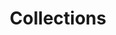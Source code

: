 ---
layout: flashcard-topic
# Main card
title: Collections
main_card_title: Java Collections
main_card_bg: '#6586c3'
# Other cards
card_bg: '#9aacd5'
cards:
  - title: Collections
    description: Utility classes used for storing and manipulating groups of objects.
  - title: Array
    description: A collection of similar data types stored in contiguous memory locations in Java.
  - title: LinkedList
    description: A data structure that stores items in a linked list format with each item pointing to the next.
  - title: Hashing
    description: Process of generating a unique code for a given input data.
  - title: Trees
    description: A data structure that represents a hierarchical structure consisting of nodes.
  - title: Collection Interface
    description: Provides a framework for working with collections of objects.
  - title: List
    description: A collection interface that allows the storage of ordered elements.
  - title: Set Interface
    description: Used to store unique elements in no particular order.
  - title: Queue
    description: Data structure that stores elements in a First-In-First-Out (FIFO) order.
  - title: Stack
    description: Data structure that follows Last In First Out (LIFO) principle.
  - title: Map
    description: Collection of key-value pairs that allows quick lookup by key.
  - title: List.of()
    description: Creates an immutable list with specified elements.
  - title: list.size()
    description: Returns the number of elements in the List.
  - title: list.isEmpty()
    description: Checks if the list is empty or not.
  - title: list.get()
    description:  Returns the element at a specified index in the list.
  - title: list.contains()
    description: Checks if the list contains a given element and returns a boolean value.
  - title: list.indexOf()
    description: Returns the index of the first occurrence of the specified element in the list.
  - title: list.endsWith()
    description: Returns a boolean value checking if a list ends with a specified element.
  - title: arrayList.add()
    description: Adds an element to the end of the list.
  - title: arrayList.addAll()
    description: Add all elements of one List to ArrayList.
  - title: arrayList.set()
    description: Used to replace an element at a specified index.
  - title: arrayList.remove()
    description:  Removes the element at the specified index from the ArrayList.
  - title: Collections.sort()
    description: Used to sort the elements in a collection.
  - title: Comparable
    description: Interface in Java, used to define the natural order of objects in Java.
  - title: TreeSet
    description: Sorted set data structure, stores unique elements in ascending order.
  - title: treeSet.floor()
    description: Returns the greatest element in the TreeSet less than or equal to the given element.
  - title: treeSet.lower()
    description: Return the greatest element in the TreeSet less than the given element.
  - title: treeSet.ceiling()
    description: Returns the least element greater than or equal to the given element.
  - title: treeSet.subSet()
    description: Returns a subset of the TreeSet within a specified range.
  - title: treeSet.headSet()
    description: Returns a subset of elements that are less than the specified element in a TreeSet.
  - title: treeSet.tailSet()
    description: Returns a view of the portion of the set greater than or equal to the specified element.
  - title: PriorityQueue<>()
    description: Data structure that orders elements based on priority in Java.
  - title: queue.poll()
    description: Retrieves and removes the head of the queue, or returns null if the queue is empty.
  - title: queue.offer()
    description: The method to insert an element into the Queue in Java.
  - title: HashMap<>()
    description: Stores key-value pairs, allows quick retrieval of values based on keys.
  - title: hashMap.put()
    description: Inserts a key-value mapping into the HashMap.
  - title: hashMap.keySet()
    description: Returns a set of keys stored in the HashMap object.
  - title: hashMap.values()
    description: Returns a set of values contained in the HashMap.
---